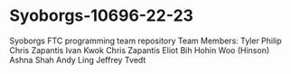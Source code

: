 # Syoborgs-10696-22-23
Syoborgs FTC programming team repository
Team Members:
Tyler Philip
Chris Zapantis
Ivan Kwok
Chris Zapantis
Eliot Bih
Hohin Woo (Hinson)
Ashna Shah
Andy Ling
Jeffrey Tvedt
